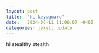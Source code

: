 ```yaml
---
layout: post
title:  "hi keysquare"
date:   2024-06-11 11:06:07 -0400
categories: jekyll update
---
```

hi stealthy stealth
